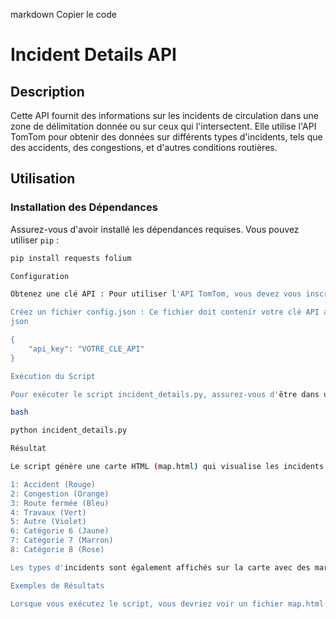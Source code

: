 markdown
Copier le code
# Incident Details API

## Description
Cette API fournit des informations sur les incidents de circulation dans une zone de délimitation donnée ou sur ceux qui l'intersectent. Elle utilise l'API TomTom pour obtenir des données sur différents types d'incidents, tels que des accidents, des congestions, et d'autres conditions routières.

## Utilisation

### Installation des Dépendances
Assurez-vous d'avoir installé les dépendances requises. Vous pouvez utiliser `pip` :

```bash
pip install requests folium

Configuration

Obtenez une clé API : Pour utiliser l'API TomTom, vous devez vous inscrire et obtenir une clé API.

Créez un fichier config.json : Ce fichier doit contenir votre clé API au format suivant :
json

{
    "api_key": "VOTRE_CLE_API"
}

Exécution du Script

Pour exécuter le script incident_details.py, assurez-vous d'être dans un environnement virtuel et que le fichier config.json est correctement configuré.

bash

python incident_details.py

Résultat

Le script génère une carte HTML (map.html) qui visualise les incidents de circulation dans la zone délimitée par les coordonnées fournies. Les incidents sont représentés par des lignes colorées, où chaque couleur correspond à un type d'incident :

1: Accident (Rouge)
2: Congestion (Orange)
3: Route fermée (Bleu)
4: Travaux (Vert)
5: Autre (Violet)
6: Catégorie 6 (Jaune)
7: Catégorie 7 (Marron)
8: Catégorie 8 (Rose)

Les types d'incidents sont également affichés sur la carte avec des marqueurs indiquant le type d'incident en fonction de sa catégorie.

Exemples de Résultats

Lorsque vous exécutez le script, vous devriez voir un fichier map.html contenant des informations sur les incidents dans la région spécifiée, avec des marqueurs et des lignes représentant les différents types d'incidents.

